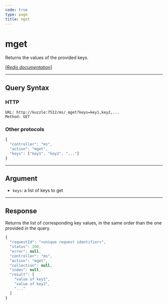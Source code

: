 ```yaml
---
code: true
type: page
title: mget
---
```


# mget



Returns the values of the provided keys.

[[_Redis documentation_]](https://redis.io/commands/mget)

---

## Query Syntax

### HTTP

```http
URL: http://kuzzle:7512/ms/_mget?keys=key1,key2,...
Method: GET
```

### Other protocols

```js
{
  "controller": "ms",
  "action": "mget",
  "keys": ["key1", "key2", "..."]
}
```

---

## Argument

- `keys`: a list of keys to get

---

## Response

Returns the list of corresponding key values, in the same order than the one provided in the query.

```js
{
  "requestId": "<unique request identifier>",
  "status": 200,
  "error": null,
  "controller": "ms",
  "action": "mget",
  "collection": null,
  "index": null,
  "result": [
    "value of key1",
    "value of key2",
    "..."
  ]
}
```
